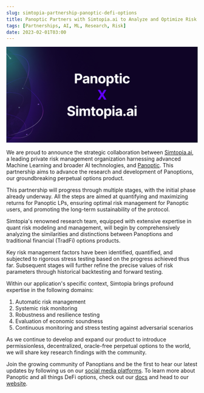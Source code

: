 ```yaml
---
slug: simtopia-partnership-panoptic-defi-options
title: Panoptic Partners with Simtopia.ai to Analyze and Optimize Risk Parameters
tags: [Partnerships, AI, ML, Research, Risk]
date: 2023-02-01T03:00
---
```


![simtopia-partnership-banner](./Panoptic-Simtopia.ai-Partnership-Banner.jpg)

We are proud to announce the strategic collaboration between [Simtopia.ai](https://www.simtopia.ai/), a leading private risk management organization harnessing advanced Machine Learning and broader AI technologies, and [Panoptic](https://www.panoptic.xyz/). This partnership aims to advance the research and development of Panoptions, our groundbreaking perpetual options product.

<!--truncate-->

This partnership will progress through multiple stages, with the initial phase already underway. All the steps are aimed at quantifying and maximizing returns for Panoptic LPs, ensuring optimal risk management for Panoptic users, and promoting the long-term sustainability of the protocol.

Simtopia's renowned research team, equipped with extensive expertise in quant risk modeling and management, will begin by comprehensively analyzing the similarities and distinctions between Panoptions and traditional financial (TradFi) options products.

Key risk management factors have been identified, quantified, and subjected to rigorous stress testing based on the progress achieved thus far. Subsequent stages will further refine the precise values of risk parameters through historical backtesting and forward testing.

Within our application's specific context, Simtopia brings profound expertise in the following domains:

1. Automatic risk management
2. Systemic risk monitoring
3. Robustness and resilience testing
4. Evaluation of economic soundness
5. Continuous monitoring and stress testing against adversarial scenarios

As we continue to develop and expand our product to introduce permissionless, decentralized, oracle-free perpetual options to the world, we will share key research findings with the community.

Join the growing community of Panoptians and be the first to hear our latest updates by following us on our [social media platforms](http://links.panoptic.xyz/all). To learn more about Panoptic and all things DeFi options, check out our [docs](https://panoptic.xyz/docs/intro) and head to our [website](https://panoptic.xyz/).
